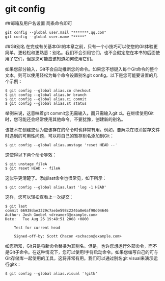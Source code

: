 # git config

##邮箱及用户名设置
两条命令即可

```
git config --global user.mail "*******.qq.com"
git config --global user.name "*****"
```

##Git别名
在完成有关基本Git的本章之前，只有一个小技巧可以使您的Git体验更简单，更轻松和更熟悉：别名。我们不会引用它们，也不会假定您在本书的后面使用了它们，但是您可能应该知道如何使用它们。

如果您部分输入，Git不会自动推断您的命令。如果您不想键入每个Git命令的整个文本，则可以使用轻松为每个命令设置别名git config。以下是您可能要设置的几个示例：

```
$ git config --global alias.co checkout
$ git config --global alias.br branch
$ git config --global alias.ci commit
$ git config --global alias.st status
```

举例来说，这意味着git commit您无需输入，而只需输入git ci。在继续使用Git时，您可能还会经常使用其他命令。不要犹豫，创建新的别名。

该技术在创建您认为应该存在的命令时也非常有用。例如，要解决在取消暂存文件时遇到的可用性问题，可以将自己的暂存别名添加到Git：

```
$ git config --global alias.unstage 'reset HEAD --'
```

这使得以下两个命令等效：

```
$ git unstage fileA
$ git reset HEAD -- fileA
```

这似乎更清楚了。添加last命令也很常见，如下所示：

```
$ git config --global alias.last 'log -1 HEAD'
```

这样，您可以轻松查看上一次提交：

```
$ git last
commit 66938dae3329c7aebe598c2246a8e6af90d04646
Author: Josh Goebel <dreamer3@example.com>
Date:   Tue Aug 26 19:48:51 2008 +0800

    Test for current head

    Signed-off-by: Scott Chacon <schacon@example.com>
```

如您所知，Git只是将新命令替换为其别名。但是，也许您想运行外部命令，而不是Git子命令。在这种情况下，您可以使用!字符启动命令。如果您编写自己的可与Git存储库一起使用的工具，这将非常有用。我们可以通过别名git visual来演示运行gitk：

```
$ git config --global alias.visual '!gitk'
```